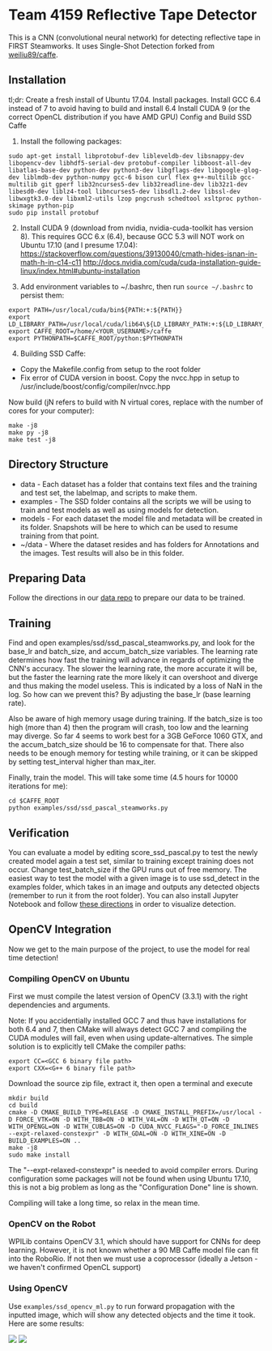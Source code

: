 # Team 4159 Reflective Tape Detector

This is a CNN (convolutional neural network) for detecting reflective tape in FIRST Steamworks. It uses Single-Shot Detection forked from [weiliu89/caffe](https://github.com/weiliu89/caffe/tree/ssd/).

## Installation
tl;dr:
Create a fresh install of Ubuntu 17.04.
Install packages. Install GCC 6.4 instead of 7 to avoid having to build and install 6.4
Install CUDA 9 (or the correct OpenCL distribution if you have AMD GPU)
Config and Build SSD Caffe

1. Install the following packages:
```Shell
sudo apt-get install libprotobuf-dev libleveldb-dev libsnappy-dev libopencv-dev libhdf5-serial-dev protobuf-compiler libboost-all-dev libatlas-base-dev python-dev python3-dev libgflags-dev libgoogle-glog-dev liblmdb-dev python-numpy gcc-6 bison curl flex g++-multilib gcc-multilib git gperf lib32ncurses5-dev lib32readline-dev lib32z1-dev libesd0-dev liblz4-tool libncurses5-dev libsdl1.2-dev libssl-dev libwxgtk3.0-dev libxml2-utils lzop pngcrush schedtool xsltproc python-skimage python-pip
sudo pip install protobuf
```

2. Install CUDA 9 (download from nvidia, nvidia-cuda-toolkit has version 8). This requires GCC 6.x (6.4), because GCC 5.3 will NOT work on Ubuntu 17.10 (and I presume 17.04): 
https://stackoverflow.com/questions/39130040/cmath-hides-isnan-in-math-h-in-c14-c11
http://docs.nvidia.com/cuda/cuda-installation-guide-linux/index.html#ubuntu-installation

3. Add environment variables to ~/.bashrc, then run ```source ~/.bashrc``` to persist them:
```
export PATH=/usr/local/cuda/bin${PATH:+:${PATH}}
export LD_LIBRARY_PATH=/usr/local/cuda/lib64\${LD_LIBRARY_PATH:+:${LD_LIBRARY_PATH}}
export CAFFE_ROOT=/home/<YOUR_USERNAME>/caffe
export PYTHONPATH=$CAFFE_ROOT/python:$PYTHONPATH
```

4. Building SSD Caffe:
* Copy the Makefile.config from setup to the root folder
* Fix error of CUDA version in boost. Copy the nvcc.hpp in setup to /usr/include/boost/config/compiler/nvcc.hpp

Now build (jN refers to build with N virtual cores, replace with the number of cores for your computer):
```Shell
make -j8
make py -j8
make test -j8
```
## Directory Structure
* data - Each dataset has a folder that contains text files and the training and test set, the labelmap, and scripts to make them.
* examples - The SSD folder contains all the scripts we will be using to train and test models as well as using models for detection.
* models - For each dataset the model file and metadata will be created in its folder. Snapshots will be here to which can be used to resume training from that point.
* ~/data - Where the dataset resides and has folders for Annotations and the images. Test results will also be in this folder.

## Preparing Data

Follow the directions in our [data repo](https://github.com/Team4159/caffe-data) to prepare our data to be trained.

## Training
Find and open examples/ssd/ssd_pascal_steamworks.py, and look for the base_lr and batch_size, and accum_batch_size variables. The learning rate determines how fast the training will advance in regards of optimizing the CNN's accuracy. The slower the learning rate, the more accurate it will be, but the faster the learning rate the more likely it can overshoot and diverge and thus making the model useless. This is indicated by a loss of NaN in the log. So how can we prevent this? By adjusting the base_lr (base learning rate). 

Also be aware of high memory usage during training. If the batch_size is too high (more than 4) then the program will crash, too low and the learning may diverge. So far 4 seems to work best for a 3GB GeForce 1060 GTX, and the accum_batch_size should be 16 to compensate for that. There also needs to be enough memory for testing while training, or it can be skipped by setting test_interval higher than max_iter.

Finally, train the model. This will take some time (4.5 hours for 10000 iterations for me):

```Shell
cd $CAFFE_ROOT
python examples/ssd/ssd_pascal_steamworks.py
```
## Verification
You can evaluate a model by editing score_ssd_pascal.py to test the newly created model again a test set, similar to training except training does not occur. Change test_batch_size if the GPU runs out of free memory. The easiest way to test the model with a given image is to use ssd_detect in the examples folder, which takes in an image and outputs any detected objects (remember to run it from the root folder). You can also install Jupyter Notebook and follow [these directions](https://github.com/weiliu89/caffe/blob/ssd/examples/ssd_detect.ipynb) in order to visualize detection.

## OpenCV Integration
Now we get to the main purpose of the project, to use the model for real time detection! 

### Compiling OpenCV on Ubuntu
First we must compile the latest version of OpenCV (3.3.1) with the right dependencies and arguments. 

Note: If you accidentially installed GCC 7 and thus have installations for both 6.4 and 7, then CMake will always detect GCC 7 and compiling the CUDA modules will fail, even when using update-alternatives. The simple solution is to explicitly tell CMake the compiler paths:
```
export CC=<GCC 6 binary file path>
export CXX=<G++ 6 binary file path>
```

Download the source zip file, extract it, then open a terminal and execute
```
mkdir build
cd build
cmake -D CMAKE_BUILD_TYPE=RELEASE -D CMAKE_INSTALL_PREFIX=/usr/local -D FORCE_VTK=ON -D WITH_TBB=ON -D WITH_V4L=ON -D WITH_QT=ON -D WITH_OPENGL=ON -D WITH_CUBLAS=ON -D CUDA_NVCC_FLAGS="-D_FORCE_INLINES --expt-relaxed-constexpr" -D WITH_GDAL=ON -D WITH_XINE=ON -D BUILD_EXAMPLES=ON ..
make -j8
sudo make install
```

The "--expt-relaxed-constexpr" is needed to avoid compiler errors. During configuration some packages will not be found when using Ubuntu 17.10, this is not a big problem as long as the "Configuration Done" line is shown.

Compiling will take a long time, so relax in the mean time.

### OpenCV on the Robot
WPILib contains OpenCV 3.1, which should have support for CNNs for deep learning. However, it is not known whether a 90 MB Caffe model file can fit into the RoboRio. If not then we must use a coprocessor (ideally a Jetson - we haven't confirmed OpenCL support)

### Using OpenCV
Use ```examples/ssd_opencv_ml.py``` to run forward propagation with the inputted image, which will show any detected objects and the time it took. Here are some results:

<img src="detection1.png" />
<img src="detection2.png" />


